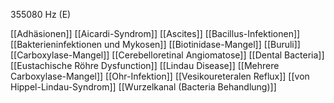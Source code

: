 355080 Hz (E)

[[Adhäsionen]]
[[Aicardi-Syndrom]]
[[Ascites]]
[[Bacillus-Infektionen]]
[[Bakterieninfektionen und Mykosen]]
[[Biotinidase-Mangel]]
[[Buruli]]
[[Carboxylase-Mangel]]
[[Cerebelloretinal Angiomatose]]
[[Dental Bacteria]]
[[Eustachische Röhre Dysfunction]]
[[Lindau Disease]]
[[Mehrere Carboxylase-Mangel]]
[[Ohr-Infektion]]
[[Vesikoureteralen Reflux]]
[[von Hippel-Lindau-Syndrom]]
[[Wurzelkanal (Bacteria Behandlung)]]